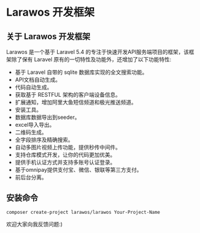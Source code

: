 # Larawos 开发框架

## 关于 Larawos 开发框架

Larawos 是一个基于 Laravel 5.4 的专注于快速开发API服务端项目的框架，该框架除了保有 Laravel 原有的一切特性及功能外，还增加了以下功能特性:

- 基于 Laravel 自带的 sqlite 数据库实现的全文搜索功能。
- API文档自动生成。
- 代码自动生成。
- 获取基于 RESTFUL 架构的客户端设备信息。
- 扩展通知，增加阿里大鱼短信频道和极光推送频道。
- 安装工具。
- 数据库数据导出到seeder。
- excel导入导出。
- 二维码生成。
- 全字段排序及精确搜索。
- 自动多图片视频上传功能，提供秒传中间件。
- 支持仓库模式开发，让你的代码更加优美。
- 提供手机认证方式并支持多账号认证登录。
- 基于omnipay提供支付宝、微信、银联等第三方支付。
- 前后台分离。

## 安装命令

`composer create-project larawos/larawos Your-Project-Name`

欢迎大家向我反馈问题:)
